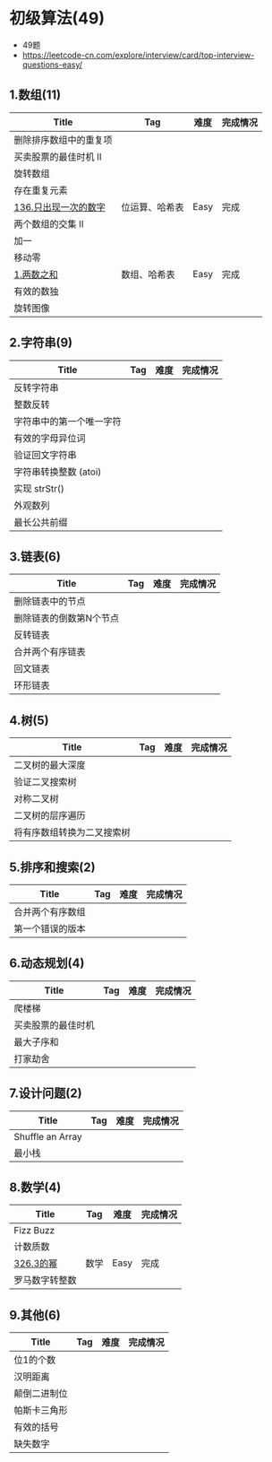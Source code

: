 # 初级算法(49)

- 49题
- https://leetcode-cn.com/explore/interview/card/top-interview-questions-easy/

## 1.数组(11)

| Title                                                        | Tag            | 难度 | 完成情况 |
| ------------------------------------------------------------ | -------------- | ---- | -------- |
| 删除排序数组中的重复项                                       |                |      |          |
| 买卖股票的最佳时机 II                                        |                |      |          |
| 旋转数组                                                     |                |      |          |
| 存在重复元素                                                 |                |      |          |
| [136.只出现一次的数字](https://leetcode-cn.com/problems/single-number) | 位运算、哈希表 | Easy | 完成     |
| 两个数组的交集 II                                            |                |      |          |
| 加一                                                         |                |      |          |
| 移动零                                                       |                |      |          |
| [1.两数之和](https://leetcode-cn.com/problems/two-sum/)      | 数组、哈希表   | Easy | 完成     |
| 有效的数独                                                   |                |      |          |
| 旋转图像                                                     |                |      |          |

## 2.字符串(9)

| Title                    | Tag  | 难度 | 完成情况 |
| ------------------------ | ---- | ---- | -------- |
| 反转字符串               |      |      |          |
| 整数反转                 |      |      |          |
| 字符串中的第一个唯一字符 |      |      |          |
| 有效的字母异位词         |      |      |          |
| 验证回文字符串           |      |      |          |
| 字符串转换整数 (atoi)    |      |      |          |
| 实现 strStr()            |      |      |          |
| 外观数列                 |      |      |          |
| 最长公共前缀             |      |      |          |

## 3.链表(6)

| Title                   | Tag  | 难度 | 完成情况 |
| ----------------------- | ---- | ---- | -------- |
| 删除链表中的节点        |      |      |          |
| 删除链表的倒数第N个节点 |      |      |          |
| 反转链表                |      |      |          |
| 合并两个有序链表        |      |      |          |
| 回文链表                |      |      |          |
| 环形链表                |      |      |          |

## 4.树(5)

| Title                      | Tag  | 难度 | 完成情况 |
| -------------------------- | ---- | ---- | -------- |
| 二叉树的最大深度           |      |      |          |
| 验证二叉搜索树             |      |      |          |
| 对称二叉树                 |      |      |          |
| 二叉树的层序遍历           |      |      |          |
| 将有序数组转换为二叉搜索树 |      |      |          |

## 5.排序和搜索(2)

| Title            | Tag  | 难度 | 完成情况 |
| ---------------- | ---- | ---- | -------- |
| 合并两个有序数组 |      |      |          |
| 第一个错误的版本 |      |      |          |

## 6.动态规划(4)

| Title              | Tag  | 难度 | 完成情况 |
| ------------------ | ---- | ---- | -------- |
| 爬楼梯             |      |      |          |
| 买卖股票的最佳时机 |      |      |          |
| 最大子序和         |      |      |          |
| 打家劫舍           |      |      |          |

## 7.设计问题(2)

| Title            | Tag  | 难度 | 完成情况 |
| ---------------- | ---- | ---- | -------- |
| Shuffle an Array |      |      |          |
| 最小栈           |      |      |          |

## 8.数学(4)

| Title                                                        | Tag  | 难度 | 完成情况 |
| ------------------------------------------------------------ | ---- | ---- | -------- |
| Fizz Buzz                                                    |      |      |          |
| 计数质数                                                     |      |      |          |
| [326.3的幂](https://leetcode-cn.com/problems/power-of-three/) | 数学 | Easy | 完成     |
| 罗马数字转整数                                               |      |      |          |

## 9.其他(6)

| Title        | Tag  | 难度 | 完成情况 |
| ------------ | ---- | ---- | -------- |
| 位1的个数    |      |      |          |
| 汉明距离     |      |      |          |
| 颠倒二进制位 |      |      |          |
| 帕斯卡三角形 |      |      |          |
| 有效的括号   |      |      |          |
| 缺失数字     |      |      |          |